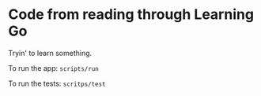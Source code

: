 # Code from reading through Learning Go

Tryin' to learn something.

To run the app: `scripts/run`

To run the tests: `scritps/test` 


